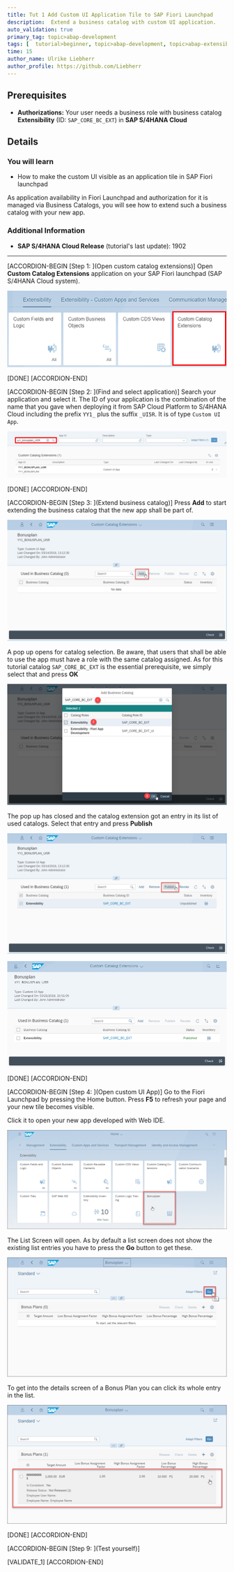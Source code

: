 ```yaml
---
title: Tut 1 Add Custom UI Application Tile to SAP Fiori Launchpad
description:  Extend a business catalog with custom UI application.
auto_validation: true
primary_tag: topic>abap-development
tags: [  tutorial>beginner, topic>abap-development, topic>abap-extensibility ]
time: 15
author_name: Ulrike Liebherr
author_profile: https://github.com/Liebherr
---
```


## Prerequisites
- **Authorizations:** Your user needs a business role with business catalog **Extensibility** (ID: `SAP_CORE_BC_EXT`) in **SAP S/4HANA Cloud**

## Details
### You will learn
- How to make the custom UI visible as an application tile in SAP Fiori launchpad

As application availability in Fiori Launchpad and authorization for it is managed via Business Catalogs, you will see how to extend such a business catalog with your new app.

### Additional Information
- **SAP S/4HANA Cloud Release** (tutorial's last update): 1902

---

[ACCORDION-BEGIN [Step 1: ](Open custom catalog extensions)]
Open **Custom Catalog Extensions** application on your SAP Fiori launchpad (SAP S/4HANA Cloud system).

![Open custom catalog extensions](s4_customCatalogExtension_tile.png)

[DONE]
[ACCORDION-END]

[ACCORDION-BEGIN [Step 2: ](Find and select application)]
Search your application and select it.
The ID of your application is the combination of the name that you gave when deploying it from SAP Cloud Platform to S/4HANA Cloud including the prefix `YY1_` plus the suffix `_UI5R`. It is of type `Custom UI App`.  

![Select application](s4_customCatalogExtension_selectApp.png)

[DONE]
[ACCORDION-END]

[ACCORDION-BEGIN [Step 3: ](Extend business catalog)]
Press **Add** to start extending the business catalog that the new app shall be part of.

![add a catalog to become extended](s4_customCatalogExtension_add.png)

A pop up opens for catalog selection. Be aware, that users that shall be able to use the app must have a role with the same catalog assigned. As for this tutorial catalog `SAP_CORE_BC_EXT` is the essential prerequisite, we simply select that and press **OK**

![Find and select catalog ](s4_customCatalogExtension_chooseCatalog.png)

The pop up has closed and the catalog extension got an entry in its list of used catalogs. Select that entry and press **Publish**

![Published Catalog Extension for Extensibility catalog](s4_customCatalogExtension_publish.png)

![Published Catalog Extension for Extensibility catalog](s4_customCatalogExtension_published.png)

[DONE]
[ACCORDION-END]

[ACCORDION-BEGIN [Step 4: ](Open custom UI App)]
Go to the Fiori Launchpad by pressing the Home button.
Press **F5** to refresh your page and your new tile becomes visible.

Click it to open your new app developed with Web IDE.

![Open Custom App's tile](s4_BonusplanApp_tile.png)

The List Screen will open. As by default a list screen does not show the existing list entries you have to press the **Go** button to get these.

![Load list of Bonus Plans](s4_BonusplanApp_List_pressGoButton.png)

To get into the details screen of a Bonus Plan you can click its whole entry in the list.

![Open Custom App's tile](s4_BonusplanApp_List_pressListEntry.png)

[DONE]
[ACCORDION-END]

[ACCORDION-BEGIN [Step 9: ](Test yourself)]

[VALIDATE_1]
[ACCORDION-END]
